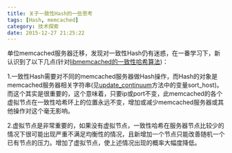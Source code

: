 ```yaml
---
title: 关于一致性Hash的一些思考
tags: [Hash, memcached]
category: 技术探索
date: 2015-12-27 21:25:22
---
```


单位memcached服务器迁移，发现对一致性Hash仍有迷惑，在一番学习下，新认识到了以下几点(针对[libmemcached的一致性哈希算法](http://www.last.fm/user/RJ/journal/2007/04/10/rz_libketama_-_a_consistent_hashing_algo_for_memcache_clients))：

1.一致性Hash需要对不同的memcached服务器做Hash操作，而Hash的对象是memcached服务器相关字符串(见[update_continuum](https://github.com/trondn/libmemcached/blob/ca739a890349ac36dc79447e37da7caa9ae819f5/libmemcached/hosts.c#L102)方法中的变量sort_host)。而这个其实是很重要的，这个意味着，只要ip或port不变，此memcached的各个虚拟节点在一致性哈希环上的位置永远不变，增加或减少memcached服务器或其他操作对这个毫无影响。

2.虚拟节点是非常重要的，如果没有虚拟节点，一致性哈希在服务器节点比较少的情况下很可能出现严重不满足均衡性的情况，且新增加一个节点只能改善随机一个已有节点的压力。增加了虚拟节点，使上述情况出现的概率大幅度降低。

&nbsp;